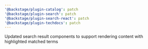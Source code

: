 ```yaml
---
'@backstage/plugin-catalog': patch
'@backstage/plugin-search': patch
'@backstage/plugin-search-react': patch
'@backstage/plugin-techdocs': patch
---
```


Updated search result components to support rendering content with highlighted matched terms
